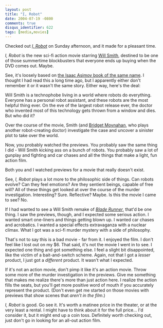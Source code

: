 ```yaml
---
layout: post
title: "I, Robot"
date: 2004-07-19 -0800
comments: true
disqus_identifier: 622
tags: [media,movies]
---
```

Checked out [*I, Robot*](http://www.imdb.com/title/tt0343818/) on Sunday
afternoon, and it made for a pleasant time.

 *I, Robot* is the new sci-fi action movie starring [Will
Smith](http://www.imdb.com/name/nm0000226/), destined to be one of those
summertime blockbusters that everyone ends up buying when the DVD comes
out. Maybe.

 See, it's loosely based on [the Isaac Asimov book of the same
name](http://www.amazon.com/exec/obidos/ASIN/0553294385/mhsvortex). I
thought I had read this a long time ago, but I apparently either don't
remember it or it wasn't the same story. Either way, here's the deal:

 Will Smith is a technophobe living in a world where robots do
everything. Everyone has a personal robot assistant, and these robots
are the most helpful thing ever. On the eve of the largest robot release
ever, the doctor who invented most of this technology gets thrown from a
window and dies. But who did it?

 Over the course of the movie, Smith (and [Bridget
Moynahan](http://www.imdb.com/name/nm0005256/), who plays another
robot-creating doctor) investigate the case and uncover a sinister plot
to take over the world.

 Now, you probably watched the previews. You probably saw the same thing
I did - Will Smith kicking ass on a bunch of robots. You probably saw a
lot of gunplay and fighting and car chases and all the things that make
a light, fun action film.

 Both you and I watched previews for a movie that really doesn't exist.

 See, *I, Robot* plays a lot more to the philosophic side of things. Can
robots evolve? Can they feel emotions? Are they sentient beings, capable
of free will? All of these things get looked at over the course of the
murder investigation. Interesting? Sure. Reflective? Maybe. Is this the
movie I came to see? No.

 If I had wanted to see a Will Smith remake of [*Blade
Runner*](http://www.imdb.com/title/tt0083658/), that'd be one thing. I
saw the previews, though, and I expected some serious action. I wanted
smart one-liners and things getting blown up. I wanted car chases and
acrobatics. I wanted a special effects extravaganza with a nuclear
climax. What I got was a sci-fi murder mystery with a side of
philosophy.

 That's not to say this is a bad movie - far from it. I enjoyed the
film. I don't feel like I lost out on my $6. That said, it's not the
movie I went in to see. I expected one thing and got something else. I
feel a slight bit disappointed, like the victim of a bait-and-switch
scheme. Again, not that I got a *lesser* product, I just got a
*different* product. It wasn't what I expected.

 If it's not an action movie, don't pimp it like it's an action movie.
Throw some more of the murder investigation in the previews. Give me
something that makes me realize there's more than just action here. I
realize the action fills the seats, but you'll get more positive word of
mouth if you accurately represent the product. (Don't even get me
started on those movies with previews that show scenes that *aren't in
the film*.)

 *I, Robot* is good. Go see it. It's worth a matinee price in the
theater, or at the very least a rental. I might have to think about it
for the full price... I'd consider it, but it might end up a coin toss.
Definitely worth checking out, just don't go in looking for an all-out
action film.
